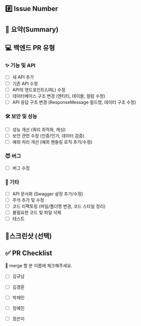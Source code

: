## #️⃣ Issue Number

<!--- ex) #이슈번호, #이슈번호 -->

## 📝 요약(Summary)

<!--- 변경 사항 및 관련 이슈에 대해 간단하게 작성해주세요. 어떻게보다 무엇을 왜 수정했는지 설명해주세요. -->

## 💻 백엔드 PR 유형

### ✨ 기능 및 API  
- [ ] 새 API 추가
- [ ] 기존 API 수정
- [ ] API의 엔드포인트(URL) 수정
- [ ] 데이터베이스 구조 변경 (엔티티, 테이블, 컬럼 수정)
- [ ] API 응답 구조 변경 (ResponseMessage 필드명, 데이터 구조 수정)

### 🛠️ 보안 및 성능      
- [ ] 성능 개선 (쿼리 최적화, 캐싱)  
- [ ] 보안 관련 수정 (인증/인가, 데이터 검증)
- [ ] 예외 처리 개선 (예외 핸들링 로직 추가/수정)

### 😈 버그  
- [ ] 버그 수정

### 🎸 기타  
- [ ] API 문서화 (Swagger 설정 추가/수정)
- [ ] 주석 추가 및 수정  
- [ ] 코드 리팩토링 (파일/폴더명 변경, 코드 스타일 정리)
- [ ] 불필요한 코드 및 파일 삭제  
- [ ] 테스트  

## 📸스크린샷 (선택)

<!-- 스크린샷 -->

## ✅ PR Checklist
📢 merge 할 분 이름에 체크해주세요.
- [ ] 김규남
- [ ] 김경훈
- [ ] 박재민
- [ ] 정예진
- [ ] 정은미

